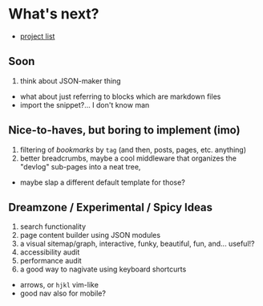 # What's next?

- [project list](/devlog/projects-list)

## Soon

1. think about JSON-maker thing
  - what about just referring to blocks which are markdown files
  - import the snippet?... I don't know man

## Nice-to-haves, but boring to implement (imo)

1. filtering of *bookmarks* by `tag` (and then, posts, pages, etc. anything)
2. better breadcrumbs, maybe a cool middleware that organizes the "devlog" sub-pages into a neat tree,
  - maybe slap a different default template for those?

## Dreamzone / Experimental / Spicy Ideas

1. search functionality
2. page content builder using JSON modules
3. a visual sitemap/graph, interactive, funky, beautiful, fun, and... useful!?
4. accessibility audit
5. performance audit
6. a good way to nagivate using keyboard shortcurts
  - arrows, or `hjkl` vim-like
  - good nav also for mobile?

